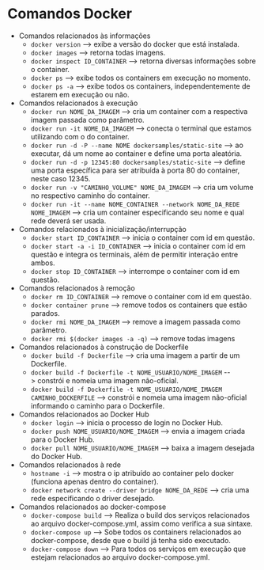 <h1>Comandos Docker</h1> 

- Comandos relacionados às informações
    - `docker version` --> exibe a versão do docker que está instalada.
    - `docker images` --> retorna todas imagens.
    - `docker inspect ID_CONTAINER` --> retorna diversas informações sobre o container.
    - `docker ps` --> exibe todos os containers em execução no momento.
    - `docker ps -a` --> exibe todos os containers, independentemente de estarem em execução ou não.
- Comandos relacionados à execução
    - `docker run NOME_DA_IMAGEM` --> cria um container com a respectiva imagem passada como parâmetro.
    - `docker run -it NOME_DA_IMAGEM` --> conecta o terminal que estamos utilizando com o do container.
    - `docker run -d -P --name NOME dockersamples/static-site` --> ao executar, dá um nome ao container e define uma porta aleatória.
    - `docker run -d -p 12345:80 dockersamples/static-site` --> define uma porta específica para ser atribuída à porta 80 do container, neste caso 12345.
    - `docker run -v "CAMINHO_VOLUME" NOME_DA_IMAGEM` --> cria um volume no respectivo caminho do container.
    - `docker run -it --name NOME_CONTAINER --network NOME_DA_REDE NOME_IMAGEM` --> cria um container especificando seu nome e qual rede deverá ser usada.
- Comandos relacionados à inicialização/interrupção
    - `docker start ID_CONTAINER` --> inicia o container com id em questão.
    - `docker start -a -i ID_CONTAINER` --> inicia o container com id em questão e integra os terminais, além de permitir interação entre ambos.
    - `docker stop ID_CONTAINER` --> interrompe o container com id em questão.
- Comandos relacionados à remoção
    - `docker rm ID_CONTAINER` --> remove o container com id em questão.
    - `docker container prune` --> remove todos os containers que estão parados.
    - `docker rmi NOME_DA_IMAGEM` --> remove a imagem passada como parâmetro.
    - `docker rmi $(docker images -a -q)` --> remove todas imagens
- Comandos relacionados à construção de Dockerfile
    - `docker build -f Dockerfile` --> cria uma imagem a partir de um Dockerfile.
    - `docker build -f Dockerfile -t NOME_USUARIO/NOME_IMAGEM` --> constrói e nomeia uma imagem não-oficial.
    - `docker build -f Dockerfile -t NOME_USUARIO/NOME_IMAGEM CAMINHO_DOCKERFILE` --> constrói e nomeia uma imagem não-oficial informando o caminho para o Dockerfile.
- Comandos relacionados ao Docker Hub
    - `docker login` --> inicia o processo de login no Docker Hub.
    - `docker push NOME_USUARIO/NOME_IMAGEM` --> envia a imagem criada para o Docker Hub.
    - `docker pull NOME_USUARIO/NOME_IMAGEM` --> baixa a imagem desejada do Docker Hub.
- Comandos relacionados à rede
    - `hostname -i` --> mostra o ip atribuído ao container pelo docker (funciona apenas dentro do container).
    - `docker network create --driver bridge NOME_DA_REDE` --> cria uma rede especificando o driver desejado.
- Comandos relacionados ao docker-compose
    - `docker-compose build` --> Realiza o build dos serviços relacionados ao arquivo docker-compose.yml, assim como verifica a sua sintaxe.
    - `docker-compose up` --> Sobe todos os containers relacionados ao docker-compose, desde que o build já tenha sido executado.
    - `docker-compose down` --> Para todos os serviços em execução que estejam relacionados ao arquivo docker-compose.yml.
